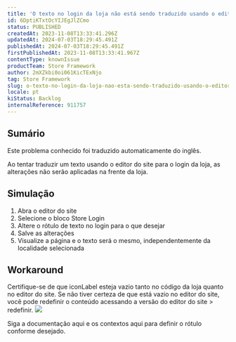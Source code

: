 ```yaml
---
title: 'O texto no login da loja não está sendo traduzido usando o editor do site'
id: 6DptiKTxtOcYIJEgJlZCmo
status: PUBLISHED
createdAt: 2023-11-08T13:33:41.296Z
updatedAt: 2024-07-03T18:29:45.491Z
publishedAt: 2024-07-03T18:29:45.491Z
firstPublishedAt: 2023-11-08T13:33:41.967Z
contentType: knownIssue
productTeam: Store Framework
author: 2mXZkbi0oi061KicTExNjo
tag: Store Framework
slug: o-texto-no-login-da-loja-nao-esta-sendo-traduzido-usando-o-editor-do-site
locale: pt
kiStatus: Backlog
internalReference: 911757
---
```


## Sumário

<div class="alert alert-info">
  <p>Este problema conhecido foi traduzido automaticamente do inglês.</p>
</div>


Ao tentar traduzir um texto usando o editor do site para o login da loja, as alterações não serão aplicadas na frente da loja.

## Simulação



1. Abra o editor do site
2. Selecione o bloco Store Login
3. Altere o rótulo de texto no login para o que desejar
4. Salve as alterações
5. Visualize a página e o texto será o mesmo, independentemente da localidade selecionada




## Workaround


Certifique-se de que iconLabel esteja vazio tanto no código da loja quanto no editor do site.
Se não tiver certeza de que está vazio no editor do site, você pode redefinir o conteúdo acessando a versão do editor do site > redefinir.
 ![](https://vtexhelp.zendesk.com/attachments/token/PXovY6zVHdqqhxjodbtMqdXAa/?name=image.png)

Siga a documentação aqui e os contextos aqui para definir o rótulo conforme desejado.






